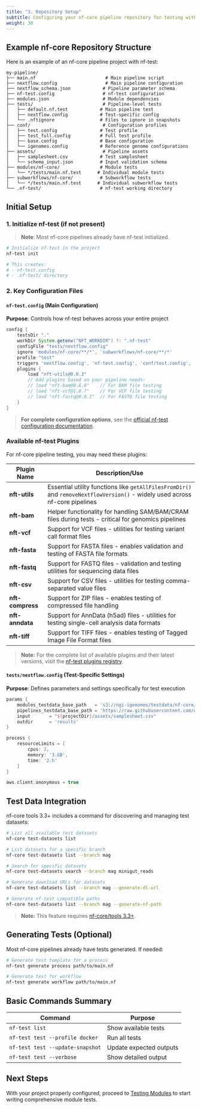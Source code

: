```yaml
---
title: "3. Repository Setup"
subtitle: Configuring your nf-core pipeline repository for testing with nf-test
weight: 30
---
```


## Example nf-core Repository Structure

Here is an example of an nf-core pipeline project with nf-test:

```
my-pipeline/
├── main.nf                          # Main pipeline script
├── nextflow.config                  # Main pipeline configuration
├── nextflow_schema.json            # Pipeline parameter schema
├── nf-test.config                  # nf-test configuration
├── modules.json                    # Module dependencies
├── tests/                          # Pipeline-level tests
│   ├── default.nf.test            # Main pipeline test
│   ├── nextflow.config            # Test-specific config
│   └── .nftignore                 # Files to ignore in snapshots
├── conf/                           # Configuration profiles
│   ├── test.config                # Test profile
│   ├── test_full.config           # Full test profile
│   ├── base.config                # Base configuration
│   └── igenomes.config            # Reference genome configurations
├── assets/                         # Pipeline assets
│   ├── samplesheet.csv            # Test samplesheet
│   └── schema_input.json          # Input validation schema
├── modules/nf-core/               # Module tests
│   └── */tests/main.nf.test      # Individual module tests
├── subworkflows/nf-core/          # Subworkflow tests
│   └── */tests/main.nf.test      # Individual subworkflow tests
└── .nf-test/                      # nf-test working directory
```

## Initial Setup

### 1. Initialize nf-test (if not present)

> **Note**: Most nf-core pipelines already have nf-test initialized.

```bash
# Initialize nf-test in the project
nf-test init

# This creates:
# - nf-test.config
# - .nf-test/ directory
```

### 2. Key Configuration Files

#### `nf-test.config` (Main Configuration)
**Purpose**: Controls how nf-test behaves across your entire project
```groovy
config {
    testsDir "."
    workDir System.getenv("NFT_WORKDIR") ?: ".nf-test"
    configFile "tests/nextflow.config"
    ignore 'modules/nf-core/**/*', 'subworkflows/nf-core/**/*'
    profile "test"
    triggers 'nextflow.config', 'nf-test.config', 'conf/test.config', 'tests/nextflow.config', 'tests/.nftignore'
    plugins {
        load "nft-utils@0.0.3"
        // Add plugins based on your pipeline needs:
        // load "nft-bam@0.6.0"    // For BAM file testing
        // load "nft-vcf@1.0.7"    // For VCF file testing
        // load "nft-fastq@0.0.1"  // For FASTQ file testing
    }
}
```

> **For complete configuration options**, see the [official nf-test configuration documentation](https://www.nf-test.com/docs/configuration/).

### Available nf-test Plugins

For nf-core pipeline testing, you may need these plugins:

| Plugin Name | Description/Use |
|-------------|-----------------|
| **nft-utils** | Essential utility functions like `getAllFilesFromDir()` and `removeNextflowVersion()` - widely used across nf-core pipelines |
| **nft-bam** | Helper functionality for handling SAM/BAM/CRAM files during tests - critical for genomics pipelines |
| **nft-vcf** | Support for VCF files - utilities for testing variant call format files |
| **nft-fasta** | Support for FASTA files - enables validation and testing of FASTA file formats |
| **nft-fastq** | Support for FASTQ files - validation and testing utilities for sequencing data files |
| **nft-csv** | Support for CSV files - utilities for testing comma-separated value files |
| **nft-compress** | Support for ZIP files - enables testing of compressed file handling |
| **nft-anndata** | Support for AnnData (h5ad) files - utilities for testing single-cell analysis data formats |
| **nft-tiff** | Support for TIFF files - enables testing of Tagged Image File Format files |

> **Note:** For the complete list of available plugins and their latest versions, visit the [nf-test plugins registry](https://plugins.nf-test.com/).

#### `tests/nextflow.config` (Test-Specific Settings)
**Purpose**: Defines parameters and settings specifically for test execution

```groovy
params {
    modules_testdata_base_path   = 's3://ngi-igenomes/testdata/nf-core/modules/'
    pipelines_testdata_base_path = 'https://raw.githubusercontent.com/nf-core/test-datasets/PIPELINE_NAME/'
    input       = "${projectDir}/assets/samplesheet.csv"
    outdir      = 'results'
}

process {
    resourceLimits = [
        cpus: 2,
        memory: '3.GB',
        time: '2.h'
    ]
}

aws.client.anonymous = true
```

## Test Data Integration

nf-core tools 3.3+ includes a command for discovering and managing test datasets:

```bash
# List all available test datasets
nf-core test-datasets list

# List datasets for a specific branch
nf-core test-datasets list --branch mag

# Search for specific datasets
nf-core test-datasets search --branch mag minigut_reads

# Generate download URLs for datasets
nf-core test-datasets list --branch mag --generate-dl-url

# Generate nf-test compatible paths
nf-core test-datasets list --branch mag --generate-nf-path
```

> **Note:** This feature requires [nf-core/tools 3.3+](https://nf-co.re/blog/2025/tools-3_3#new-nf-core-test-datasets-command).

## Generating Tests (Optional)

Most nf-core pipelines already have tests generated. If needed:

```bash
# Generate test template for a process
nf-test generate process path/to/main.nf

# Generate test for workflow
nf-test generate workflow path/to/main.nf
```


## Basic Commands Summary

| Command | Purpose |
|---------|---------|
| `nf-test list` | Show available tests |
| `nf-test test --profile docker` | Run all tests |
| `nf-test test --update-snapshot` | Update expected outputs |
| `nf-test test --verbose` | Show detailed output |

## Next Steps

With your project properly configured, proceed to [Testing Modules](./04_testing_modules.md) to start writing comprehensive module tests.
